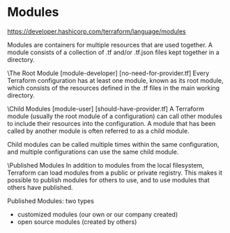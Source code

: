 # Modules
https://developer.hashicorp.com/terraform/language/modules

Modules are containers for multiple resources that are used together. A module consists of a collection of .tf and/or .tf.json files kept together in a directory.

\\The Root Module [module-developer] [no-need-for-provider.tf]
Every Terraform configuration has at least one module, known as its root module, which consists of the resources defined in the .tf files in the main working directory.

\\Child Modules [module-user] [should-have-provider.tf]
A Terraform module (usually the root module of a configuration) can call other modules to include their resources into the configuration. A module that has been called by another module is often referred to as a child module.

Child modules can be called multiple times within the same configuration, and multiple configurations can use the same child module.

\\Published Modules
In addition to modules from the local filesystem, Terraform can load modules from a public or private registry. This makes it possible to publish modules for others to use, and to use modules that others have published.

Published Modules: two types 
 - customized modules (our own or our company created)
 - open source modules (created by others)